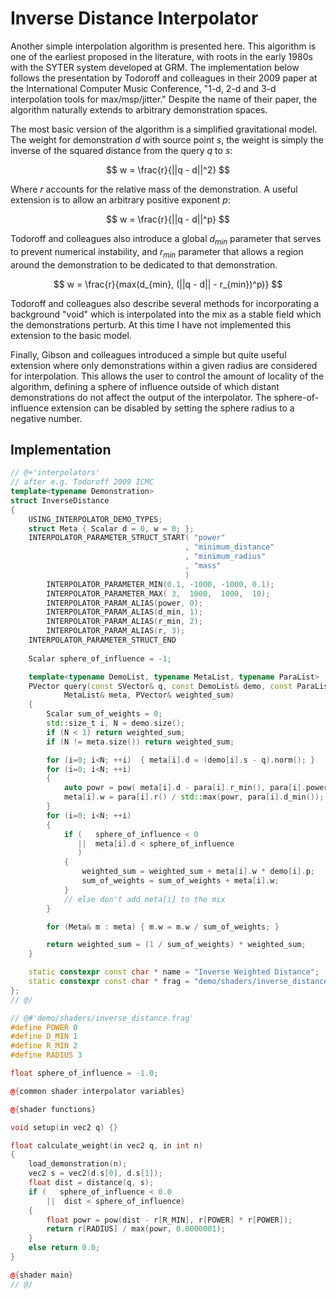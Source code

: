 # Inverse Distance Interpolator

Another simple interpolation algorithm is presented here. This algorithm is one
of the earliest proposed in the literature, with roots in the early 1980s with
the SYTER system developed at GRM. The implementation below follows the
presentation by Todoroff and colleagues in their 2009 paper at the
International Computer Music Conference, "1-d, 2-d and 3-d interpolation tools
for max/msp/jitter." Despite the name of their paper, the algorithm naturally
extends to arbitrary demonstration spaces.

The most basic version of the algorithm is a simplified gravitational model.
The weight for demonstration $d$ with source point $s$, the weight is simply
the inverse of the squared distance from the query $q$ to $s$:

$$
w = \frac{r}{||q - d||^2}
$$

Where $r$ accounts for the relative mass of the demonstration. A useful
extension is to allow an arbitrary positive exponent $p$:

$$
w = \frac{r}{||q - d||^p}
$$

Todoroff and colleagues also introduce a global $d_{min}$ parameter that serves
to prevent numerical instability, and $r_{min}$ parameter that allows a region
around the demonstration to be dedicated to that demonstration.

$$
w = \frac{r}{max(d_{min}, (||q - d|| - r_{min})^p)}
$$

Todoroff and colleagues also describe several methods for incorporating a
background "void" which is interpolated into the mix as a stable field which
the demonstrations perturb. At this time I have not implemented this extension
to the basic model.

Finally, Gibson and colleagues introduced a simple but quite useful extension
where only demonstrations within a given radius are considered for
interpolation. This allows the user to control the amount of locality of the
algorithm, defining a sphere of influence outside of which distant
demonstrations do not affect the output of the interpolator. The
sphere-of-influence extension can be disabled by setting the sphere radius to a
negative number.

## Implementation

```cpp
// @+'interpolators'
// after e.g. Todoroff 2009 ICMC
template<typename Demonstration>
struct InverseDistance
{
    USING_INTERPOLATOR_DEMO_TYPES;
    struct Meta { Scalar d = 0, w = 0; };
    INTERPOLATOR_PARAMETER_STRUCT_START( "power"
                                       , "minimum_distance"
                                       , "minimum_radius"
                                       , "mass"
                                       )
        INTERPOLATOR_PARAMETER_MIN(0.1, -1000, -1000, 0.1);
        INTERPOLATOR_PARAMETER_MAX( 3,  1000,  1000,  10);
        INTERPOLATOR_PARAM_ALIAS(power, 0);
        INTERPOLATOR_PARAM_ALIAS(d_min, 1);
        INTERPOLATOR_PARAM_ALIAS(r_min, 2);
        INTERPOLATOR_PARAM_ALIAS(r, 3);
    INTERPOLATOR_PARAMETER_STRUCT_END
    
    Scalar sphere_of_influence = -1;

    template<typename DemoList, typename MetaList, typename ParaList>
    PVector query(const SVector& q, const DemoList& demo, const ParaList& para,
            MetaList& meta, PVector& weighted_sum)
    {
        Scalar sum_of_weights = 0;
        std::size_t i, N = demo.size();
        if (N < 1) return weighted_sum;
        if (N != meta.size()) return weighted_sum;

        for (i=0; i<N; ++i)  { meta[i].d = (demo[i].s - q).norm(); }
        for (i=0; i<N; ++i)  
        { 
            auto powr = pow( meta[i].d - para[i].r_min(), para[i].power()*para[i].power());
            meta[i].w = para[i].r() / std::max(powr, para[i].d_min());
        }
        for (i=0; i<N; ++i)
        {
            if (   sphere_of_influence < 0 
               ||  meta[i].d < sphere_of_influence
               )
            {
                weighted_sum = weighted_sum + meta[i].w * demo[i].p;
                sum_of_weights = sum_of_weights + meta[i].w;
            }
            // else don't add meta[i] to the mix
        }

        for (Meta& m : meta) { m.w = m.w / sum_of_weights; }

        return weighted_sum = (1 / sum_of_weights) * weighted_sum;
    }

    static constexpr const char * name = "Inverse Weighted Distance";
    static constexpr const char * frag = "demo/shaders/inverse_distance.frag";
};
// @/

// @#'demo/shaders/inverse_distance.frag'
#define POWER 0
#define D_MIN 1
#define R_MIN 2
#define RADIUS 3

float sphere_of_influence = -1.0;

@{common shader interpolator variables}

@{shader functions}

void setup(in vec2 q) {}

float calculate_weight(in vec2 q, in int n)
{
    load_demonstration(n);
    vec2 s = vec2(d.s[0], d.s[1]);
    float dist = distance(q, s);
    if (   sphere_of_influence < 0.0
        ||  dist < sphere_of_influence)
    {
        float powr = pow(dist - r[R_MIN], r[POWER] * r[POWER]);
        return r[RADIUS] / max(powr, 0.0000001);
    }
    else return 0.0;
}

@{shader main}
// @/
```
